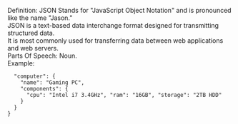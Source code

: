 Definition: JSON Stands for "JavaScript Object Notation" and is pronounced like the name "Jason."   
JSON is a text-based data interchange format designed for transmitting structured data.   
It is most commonly used for transferring data between web applications and web servers.  
Parts Of Speech: Noun.  
Example: 
```{
  "computer": {
    "name": "Gaming PC",
    "components": {
      "cpu": "Intel i7 3.4GHz", "ram": "16GB", "storage": "2TB HDD"
    }
  }
}


